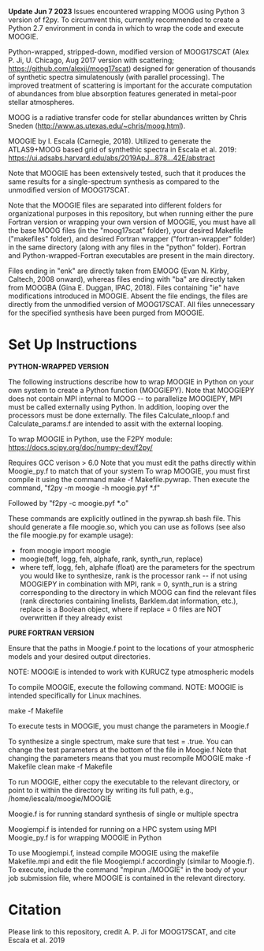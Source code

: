 **Update Jun 7 2023** Issues encountered wrapping MOOG using Python 3 version of f2py. To circumvent this, currently recommended to create a Python 2.7 environment in conda in which to wrap the code and execute MOOGIE.

Python-wrapped, stripped-down, modified version of MOOG17SCAT (Alex P. Ji, U. Chicago, Aug 2017 version with scattering; https://github.com/alexji/moog17scat) designed for generation of thousands of synthetic spectra simulatenously (with parallel processing). The improved treatment of scattering is important for the accurate computation of abundances from blue absorption features generated in metal-poor stellar atmospheres.

MOOG is a radiative transfer code for stellar abundances written by Chris Sneden (http://www.as.utexas.edu/~chris/moog.html).

MOOGIE by I. Escala (Carnegie, 2018). Utilized to generate the ATLAS9+MOOG based grid of synthethic spectra in Escala et al. 2019: https://ui.adsabs.harvard.edu/abs/2019ApJ...878...42E/abstract

Note that MOOGIE has been extensively tested, such that it produces the same results for a single-spectrum synthesis as compared to the unmodified version of MOOG17SCAT.

Note that the MOOGIE files are separated into different folders for organizational purposes in this repository, but when running either the pure Fortran version or wrapping your own version of MOOGIE, you must have all the base MOOG files (in the "moog17scat" folder), your desired Makefile ("makefiles" folder), and desired Fortran wrapper ("fortran-wrapper" folder) in the same directory (along with any files in the "python" folder). Fortran and Python-wrapped-Fortran executables are present in the main directory.

Files ending in "enk" are directly taken from EMOOG (Evan N. Kirby, Caltech, 2008 onward), whereas files ending with "ba" are directly taken from MOOGBA (Gina E. Duggan, IPAC, 2018). Files containing "ie" have modifications introduced in MOOGIE. Absent the file endings, the files are directly from the unmodified version of MOOG17SCAT. All files unnecessary for the specified synthesis have been purged from MOOGIE.

# Set Up Instructions #

**PYTHON-WRAPPED VERSION**

The following instructions describe how to wrap MOOGIE in Python on your own system to create a Python function (MOOGIEPY). Note that MOOGIEPY does not contain MPI internal to MOOG -- to parallelize MOOGIEPY, MPI must be called externally using Python. In addition, looping over the processors must be done externally. The files Calculate_nloop.f and Calculate_params.f are intended to assit with the external looping.

To wrap MOOGIE in Python, use the F2PY module: https://docs.scipy.org/doc/numpy-dev/f2py/

Requires GCC verison > 6.0
Note that you must edit the paths directly within Moogie_py.f to match that of your system
To wrap MOOGIE, you must first compile it using the command make -f Makefile.pywrap.
Then execute the command, "f2py -m moogie -h moogie.pyf *.f"

Followed by "f2py -c moogie.pyf *.o"

These commands are explicitly outlined in the pywrap.sh bash file. This should generate a file moogie.so, which you can use as follows (see also the file moogie.py for example usage):

* from moogie import moogie
* moogie(teff, logg, feh, alphafe, rank, synth_run, replace)
* where teff, logg, feh, alphafe (float) are the parameters for the spectrum you would like to synthesize, rank is the processor rank -- if not using MOOGIEPY in combination with MPI, rank = 0, synth_run is a string corresponding to the directory in which MOOG can find the relevant files (rank directories containing linelists, Barklem.dat information, etc.), replace is a Boolean object, where if replace = 0 files are NOT overwritten if they already exist

**PURE FORTRAN VERSION**

Ensure that the paths in Moogie.f point to the locations of your atmospheric models and your desired output directories.

NOTE: MOOGIE is intended to work with KURUCZ type atmospheric models

To compile MOOGIE, execute the following command. NOTE: MOOGIE is intended specifically for Linux machines.

make -f Makefile

To execute tests in MOOGIE, you must change the parameters in Moogie.f

To synthesize a single spectrum, make sure that test = .true.
You can change the test parameters at the bottom of the file in Moogie.f
Note that changing the parameters means that you must recompile MOOGIE
make -f Makefile clean
make -f Makefile

To run MOOGIE, either copy the executable to the relevant directory, or point to it within the directory by writing its full path, e.g., /home/iescala/moogie/MOOGIE

Moogie.f is for running standard synthesis of single or multiple spectra

Moogiempi.f is intended for running on a HPC system using MPI
Moogie_py.f is for wrapping MOOGIE in Python

To use Moogiempi.f, instead compile MOOGIE using the makefile Makefile.mpi and edit the file Moogiempi.f accordingly (similar to Moogie.f). To execute, include the command "mpirun ./MOOGIE" in the body of your job submission file, where MOOGIE is contained in the relevant directory.

# Citation #

Please link to this repository, credit A. P. Ji for MOOG17SCAT, and cite Escala et al. 2019
